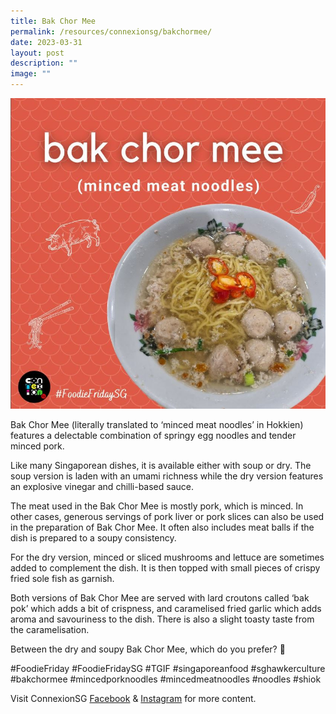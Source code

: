 ```yaml
---
title: Bak Chor Mee
permalink: /resources/connexionsg/bakchormee/
date: 2023-03-31
layout: post
description: ""
image: ""
---
```

![](/images/connexionsg/2023/bak%20chor%20mee.jpg)

Bak Chor Mee (literally translated to ‘minced meat noodles’ in Hokkien) features a delectable combination of springy egg noodles and tender minced pork.

Like many Singaporean dishes, it is available either with soup or dry. The soup version is laden with an umami richness while the dry version features an explosive vinegar and chilli-based sauce.

The meat used in the Bak Chor Mee is mostly pork, which is minced. In other cases, generous servings of pork liver or pork slices can also be used in the preparation of Bak Chor Mee. It often also includes meat balls if the dish is prepared to a soupy consistency.

For the dry version, minced or sliced mushrooms and lettuce are sometimes added to complement the dish. It is then topped with small pieces of crispy fried sole fish as garnish.

Both versions of Bak Chor Mee are served with lard croutons called ‘bak pok’ which adds a bit of crispness, and caramelised fried garlic which adds aroma and savouriness to the dish. There is also a slight toasty taste from the caramelisation.

Between the dry and soupy Bak Chor Mee, which do you prefer? 🤤

#FoodieFriday #FoodieFridaySG #TGIF #singaporeanfood #sghawkerculture #bakchormee #mincedporknoodles #mincedmeatnoodles #noodles #shiok

Visit ConnexionSG [Facebook](https://www.facebook.com/ConnexionSG) & [Instagram](https://www.instagram.com/connexionsg/) for more content.